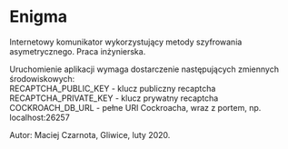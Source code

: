 # Enigma
Internetowy komunikator wykorzystujący metody szyfrowania asymetrycznego. Praca inżynierska.

Uruchomienie aplikacji wymaga dostarczenie następujących zmiennych środowiskowych:  <br>
RECAPTCHA_PUBLIC_KEY - klucz publiczny recaptcha <br>
RECAPTCHA_PRIVATE_KEY - klucz prywatny recaptcha <br>
COCKROACH_DB_URL - pełne URI Cockroacha, wraz z portem, np. localhost:26257<br>



Autor: Maciej Czarnota, Gliwice, luty 2020.<br>